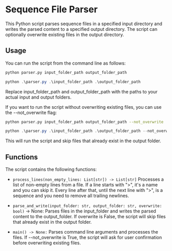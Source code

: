 # Sequence File Parser

This Python script parses sequence files in a specified input directory and writes the parsed content to a specified output directory. The script can optionally overwrite existing files in the output directory.

## Usage

You can run the script from the command line as follows:

```bash
python parser.py input_folder_path output_folder_path

```

```powershell
python .\parser.py .\input_folder_path .\output_folder_path

```

Replace input_folder_path and output_folder_path with the paths to your actual input and output folders.

If you want to run the script without overwriting existing files, you can use the --not_overwrite flag:

```bash
python parser.py input_folder_path output_folder_path --not_overwrite

```

```powershell
python .\parser.py .\input_folder_path .\output_folder_path --not_overwrite

```

This will run the script and skip files that already exist in the output folder.

## Functions

The script contains the following functions:

- `process_lines(non_empty_lines: List[str]) -> List[str]` Processes a list of non-empty lines from a file. If a line starts with ">", it's a name and you can skip it. Every line after that, until the next line with ">", is a sequence and you need to remove all trailing newlines.

- `parse_and_write(input_folder: str, output_folder: str, overwrite: bool)` -> None: Parses files in the input_folder and writes the parsed content to the output_folder. If overwrite is False, the script will skip files that already exist in the output folder.

- `main() -> None:` Parses command line arguments and processes the files. If --not_overwrite is True, the script will ask for user confirmation before overwriting existing files.
